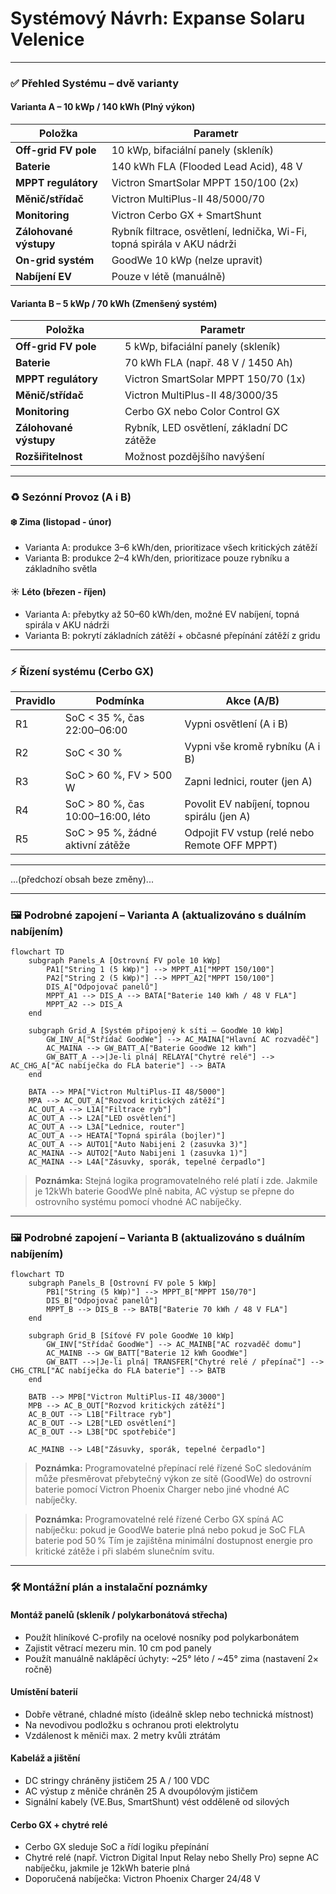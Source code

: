 # Systémový Návrh: Expanse Solaru Velenice

---

### ✅ Přehled Systému – dvě varianty

#### Varianta A – 10 kWp / 140 kWh (Plný výkon)

| Položka                   | Parametr                                |
|-----------------------------|------------------------------------------|
| **Off-grid FV pole**       | 10 kWp, bifaciální panely (skleník)       |
| **Baterie**                | 140 kWh FLA (Flooded Lead Acid), 48 V     |
| **MPPT regulátory**        | Victron SmartSolar MPPT 150/100 (2x)     |
| **Měnič/střídač**          | Victron MultiPlus-II 48/5000/70           |
| **Monitoring**             | Victron Cerbo GX + SmartShunt             |
| **Zálohované výstupy**     | Rybník filtrace, osvětlení, lednička, Wi-Fi, topná spirála v AKU nádrži |
| **On-grid systém**         | GoodWe 10 kWp (nelze upravit)            |
| **Nabíjení EV**            | Pouze v létě (manuálně)                  |

#### Varianta B – 5 kWp / 70 kWh (Zmenšený systém)

| Položka                   | Parametr                                |
|-----------------------------|------------------------------------------|
| **Off-grid FV pole**       | 5 kWp, bifaciální panely (skleník)        |
| **Baterie**                | 70 kWh FLA (např. 48 V / 1450 Ah)          |
| **MPPT regulátory**        | Victron SmartSolar MPPT 150/70 (1x)       |
| **Měnič/střídač**          | Victron MultiPlus-II 48/3000/35           |
| **Monitoring**             | Cerbo GX nebo Color Control GX            |
| **Zálohované výstupy**     | Rybník, LED osvětlení, základní DC zátěže  |
| **Rozšiřitelnost**         | Možnost pozdějšího navýšení               |

---

### ♻️ Sezónní Provoz (A i B)

#### ❄️ Zima (listopad - únor)
- Varianta A: produkce 3–6 kWh/den, prioritizace všech kritických zátěží
- Varianta B: produkce 2–4 kWh/den, prioritizace pouze rybníku a základního světla

#### ☀️ Léto (březen - říjen)
- Varianta A: přebytky až 50–60 kWh/den, možné EV nabíjení, topná spirála v AKU nádrži
- Varianta B: pokrytí základních zátěží + občasné přepínání zátěží z gridu

---

### ⚡ Řízení systému (Cerbo GX)

| Pravidlo | Podmínka                           | Akce (A/B)                         |
|----------|------------------------------------|-----------------------------------|
| R1       | SoC < 35 %, čas 22:00–06:00        | Vypni osvětlení (A i B)           |
| R2       | SoC < 30 %                         | Vypni vše kromě rybníku (A i B)   |
| R3       | SoC > 60 %, FV > 500 W             | Zapni lednici, router (jen A)     |
| R4       | SoC > 80 %, čas 10:00–16:00, léto  | Povolit EV nabíjení, topnou spirálu (jen A) |
| R5       | SoC > 95 %, žádné aktivní zátěže   | Odpojit FV vstup (relé nebo Remote OFF MPPT) |

---

...(předchozí obsah beze změny)...

---

### 🖼 Podrobné zapojení – Varianta A (aktualizováno s duálním nabíjením)

```mermaid
flowchart TD
    subgraph Panels_A [Ostrovní FV pole 10 kWp]
        PA1["String 1 (5 kWp)"] --> MPPT_A1["MPPT 150/100"]
        PA2["String 2 (5 kWp)"] --> MPPT_A2["MPPT 150/100"]
        DIS_A["Odpojovač panelů"]
        MPPT_A1 --> DIS_A --> BATA["Baterie 140 kWh / 48 V FLA"]
        MPPT_A2 --> DIS_A
    end

    subgraph Grid_A [Systém připojený k síti – GoodWe 10 kWp]
        GW_INV_A["Střídač GoodWe"] --> AC_MAINA["Hlavní AC rozvaděč"]
        AC_MAINA --> GW_BATT_A["Baterie GoodWe 12 kWh"]
        GW_BATT_A -->|Je-li plná| RELAYA["Chytré relé"] --> AC_CHG_A["AC nabíječka do FLA baterie"] --> BATA
    end

    BATA --> MPA["Victron MultiPlus-II 48/5000"]
    MPA --> AC_OUT_A["Rozvod kritických zátěží"]
    AC_OUT_A --> L1A["Filtrace ryb"]
    AC_OUT_A --> L2A["LED osvětlení"]
    AC_OUT_A --> L3A["Lednice, router"]
    AC_OUT_A --> HEATA["Topná spirála (bojler)"]
    AC_OUT_A --> AUTO1["Auto Nabijeni 2 (zasuvka 3)"]
    AC_MAINA --> AUTO2["Auto Nabijeni 1 (zasuvka 1)"]
    AC_MAINA --> L4A["Zásuvky, sporák, tepelné čerpadlo"]
```

> **Poznámka:** Stejná logika programovatelného relé platí i zde. Jakmile je 12kWh baterie GoodWe plně nabita, AC výstup se přepne do ostrovního systému pomocí vhodné AC nabíječky.

---
### 🖼 Podrobné zapojení – Varianta B (aktualizováno s duálním nabíjením)

```mermaid
flowchart TD
    subgraph Panels_B [Ostrovní FV pole 5 kWp]
        PB1["String (5 kWp)"] --> MPPT_B["MPPT 150/70"]
        DIS_B["Odpojovač panelů"]
        MPPT_B --> DIS_B --> BATB["Baterie 70 kWh / 48 V FLA"]
    end

    subgraph Grid_B [Síťové FV pole GoodWe 10 kWp]
        GW_INV["Střídač GoodWe"] --> AC_MAINB["AC rozvaděč domu"]
        AC_MAINB --> GW_BATT["Baterie 12 kWh GoodWe"]
        GW_BATT -->|Je-li plná| TRANSFER["Chytré relé / přepínač"] --> CHG_CTRL["AC nabíječka do FLA baterie"] --> BATB
    end

    BATB --> MPB["Victron MultiPlus-II 48/3000"]
    MPB --> AC_B_OUT["Rozvod kritických zátěží"]
    AC_B_OUT --> L1B["Filtrace ryb"]
    AC_B_OUT --> L2B["LED osvětlení"]
    AC_B_OUT --> L3B["DC spotřebiče"]

    AC_MAINB --> L4B["Zásuvky, sporák, tepelné čerpadlo"]
```

> **Poznámka:** Programovatelné přepínací relé řízené SoC sledováním může přesměrovat přebytečný výkon ze sítě (GoodWe) do ostrovní baterie pomocí Victron Phoenix Charger nebo jiné vhodné AC nabíječky.

> **Poznámka:** Programovatelné relé řízené Cerbo GX spíná AC nabíječku:
pokud je GoodWe baterie plná nebo
pokud je SoC FLA baterie pod 50 %
Tím je zajištěna minimální dostupnost energie pro kritické zátěže i při slabém slunečním svitu.

---

### 🛠️ Montážní plán a instalační poznámky

#### Montáž panelů (skleník / polykarbonátová střecha)

* Použít hliníkové C-profily na ocelové nosníky pod polykarbonátem
* Zajistit větrací mezeru min. 10 cm pod panely
* Použít manuálně naklápěcí úchyty: \~25° léto / \~45° zima (nastavení 2× ročně)

#### Umístění baterií

* Dobře větrané, chladné místo (ideálně sklep nebo technická místnost)
* Na nevodivou podložku s ochranou proti elektrolytu
* Vzdálenost k měniči max. 2 metry kvůli ztrátám

#### Kabeláž a jištění

* DC stringy chráněny jističem 25 A / 100 VDC
* AC výstup z měniče chráněn 25 A dvoupólovým jističem
* Signální kabely (VE.Bus, SmartShunt) vést odděleně od silových

#### Cerbo GX + chytré relé

* Cerbo GX sleduje SoC a řídí logiku přepínání
* Chytré relé (např. Victron Digital Input Relay nebo Shelly Pro) sepne AC nabíječku, jakmile je 12kWh baterie plná
* Doporučená nabíječka: Victron Phoenix Charger 24/48 V


